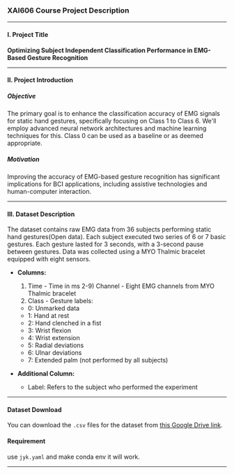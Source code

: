 ### XAI606 Course Project Description

---

#### I. Project Title
**Optimizing Subject Independent Classification Performance in EMG-Based Gesture Recognition**

---

#### II. Project Introduction

##### Objective
The primary goal is to enhance the classification accuracy of EMG signals for static hand gestures, specifically focusing on Class 1 to Class 6. We'll employ advanced neural network architectures and machine learning techniques for this. Class 0 can be used as a baseline or as deemed appropriate.

##### Motivation
Improving the accuracy of EMG-based gesture recognition has significant implications for BCI applications, including assistive technologies and human-computer interaction.

---

#### III. Dataset Description
The dataset contains raw EMG data from 36 subjects performing static hand gestures(Open data). Each subject executed two series of 6 or 7 basic gestures. Each gesture lasted for 3 seconds, with a 3-second pause between gestures. Data was collected using a MYO Thalmic bracelet equipped with eight sensors.

- **Columns:**
  1) Time - Time in ms
  2-9) Channel - Eight EMG channels from MYO Thalmic bracelet
  10) Class - Gesture labels:
    - 0: Unmarked data
    - 1: Hand at rest
    - 2: Hand clenched in a fist
    - 3: Wrist flexion
    - 4: Wrist extension
    - 5: Radial deviations
    - 6: Ulnar deviations
    - 7: Extended palm (not performed by all subjects)
    
- **Additional Column:**
  - Label: Refers to the subject who performed the experiment
  
---

#### Dataset Download
You can download the `.csv` files for the dataset from [this Google Drive link](https://drive.google.com/file/d/1gteiKLbEWt5HG1697fILZXNC7X8YWWQq/view?usp=sharing).

#### Requirement
use `jyk.yaml` and make conda env it will work.

---


